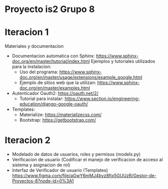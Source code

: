 # Proyecto is2 Grupo 8
# Iteracion 1
Materiales y documentacion
- Documentacion automatica con Sphinx: https://www.sphinx-doc.org/en/master/tutorial/index.html
  Ejemplos y tutoriales utilizados para la instalacion:
  - Uso del programa: https://www.sphinx-doc.org/en/master/usage/extensions/example_google.html
  - Ejemplo de sitios web que la utilizan: https://www.sphinx-doc.org/en/master/examples.html
- Autenticador Oauth2: https://oauth.net/2/
  - Tutorial para instalar: https://www.section.io/engineering-education/django-google-oauth/
- Templates:
  - Materialize: https://materializecss.com/
  - Bootstrap: https://getbootstrap.com/
# Iteracion 2
- Modelado de datos de usuarios, roles y permisos (models.py)
- Verificacion de usuario (Codificar el manejo de verificacion de acceso al sistema y asignacion de rol)
- Interfaz de Verificador de usuario (Templates)  https://www.figma.com/file/aGwY6mMJ4byz8fjx5GUUzR/Gestor-de-Proyectos-8?node-id=0%3A1
